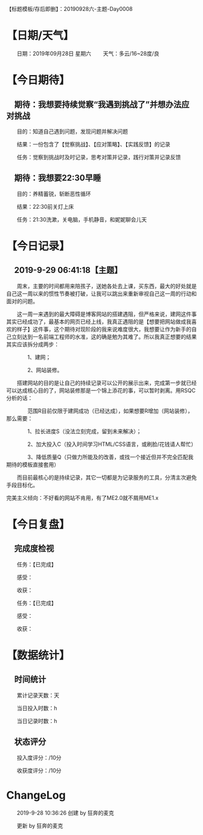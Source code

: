 【标题模板/存后即删】：20190928六-主题-Day0008

# 【日期/天气】
&emsp;&emsp;日期：2019年09月28日 星期六
&emsp;&emsp;天气：多云/16~28度/良

# 【今日期待】

## &emsp;期待：我想要持续觉察“我遇到挑战了”并想办法应对挑战

&emsp;&emsp;目的：知道自己遇到问题，发现问题并解决问题

&emsp;&emsp;结果：一份包含了【觉察挑战】、【应对策略】、【实践反馈】的记录

&emsp;&emsp;任务：觉察到挑战时及时记录，思考对策并记录，践行对策并记录反馈

## &emsp;期待：我想要22:30早睡

&emsp;&emsp;目的：养精蓄锐，斩断恶性循环

&emsp;&emsp;结果：22:30前关灯上床

&emsp;&emsp;任务：21:30洗漱，关电脑，手机静音，和妮妮聊会儿天

# 【今日记录】

## &emsp;2019-9-29 06:41:18【主题】

&emsp;&emsp;周末，主要的时间都用来陪孩子，送她各处去上课，买东西，最大的好处就是自己这一周以来的惯性节奏被打破，让我可以跳出来重新审视自己这一周的行动和面对的问题。

&emsp;&emsp;这一周一来遇到的最大障碍是博客网站的搭建遇阻，但严格来说，建网这件事其实已经成功了，最基本的网页已经上线，我真正遇阻的是【想要把网站做成我喜欢的样子】这件事，这个期待对现阶段的我来说难度很大，我想要让作为新手的自己立刻达到一名前端工程师的水准，这的确是勉为其难了。所以我真正想要的结果其实应该拆分成两步：

&emsp;&emsp;&emsp;&emsp;1、建网；

&emsp;&emsp;&emsp;&emsp;2、网站装修。

&emsp;&emsp;搭建网站的目的是让自己的持续记录可以公开的展示出来，完成第一步就已经可以达成核心目的了，网站装修那是一个锦上添花的事，可以暂时剥离。用RSQC分析的话：

&emsp;&emsp;&emsp;&emsp;范围R目前仅限于建网成功（已经达成），如果想要R增加（网站装修），那么需要：

&emsp;&emsp;&emsp;&emsp;1、拉长进度S（没法立刻完成，留到未来解决）；

&emsp;&emsp;&emsp;&emsp;2、加大投入C（投入时间学习HTML/CSS语言，或刷脸/花钱请人帮忙）

&emsp;&emsp;&emsp;&emsp;3、降低质量Q（只做力所能及的改善，或找一个接近但并不完全匹配我期待的模板直接套用）

&emsp;&emsp;而目前最核心的是持续记录，其它一切都是为记录服务的工具，分清主次避免手段目标化。

完美主义倾向：不好看的网站不肯用，有了ME2.0就不屑用ME1.x

# 【今日复盘】

## &emsp;完成度检视

&emsp;&emsp;任务：【已完成】

&emsp;&emsp;感受：

&emsp;&emsp;收获：

&emsp;&emsp;任务：【已完成】

&emsp;&emsp;感受：

&emsp;&emsp;收获：

# 【数据统计】

## &emsp;时间统计

&emsp;&emsp;累计记录天数：天

&emsp;&emsp;当日投入时数：h

&emsp;&emsp;当日记录时数：h

## &emsp;状态评分

&emsp;&emsp;投入度评分：/10分

&emsp;&emsp;收获度评分：/10分

# ChangeLog

&emsp;&emsp;2019-9-28 10:36:26 创建 by 狂奔的麦克

&emsp;&emsp;更新 by 狂奔的麦克
